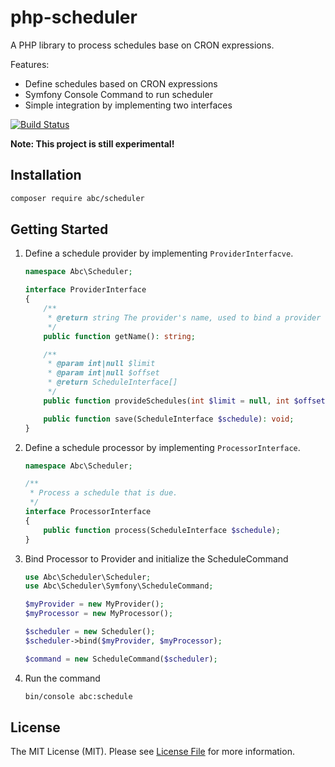 # php-scheduler

A PHP library to process schedules base on CRON expressions.

Features:
* Define schedules based on CRON expressions 
* Symfony Console Command to run scheduler
* Simple integration by implementing two interfaces

[![Build Status](https://travis-ci.org/aboutcoders/php-scheduler.png?branch=master)](https://travis-ci.org/aboutcoders/php-scheduler)

**Note: This project is still experimental!**

## Installation

```bash
composer require abc/scheduler
```

## Getting Started

1. Define a schedule provider by implementing `ProviderInterfacve`.

	```php
	namespace Abc\Scheduler;
	
	interface ProviderInterface
	{
	    /**
	     * @return string The provider's name, used to bind a provider to processors
	     */
	    public function getName(): string;
	
	    /**
	     * @param int|null $limit
	     * @param int|null $offset
	     * @return ScheduleInterface[]
	     */
	    public function provideSchedules(int $limit = null, int $offset = null): array;
	
	    public function save(ScheduleInterface $schedule): void;
	}
	```

2. Define a schedule processor by implementing `ProcessorInterface`.

	```php
	namespace Abc\Scheduler;
	
	/**
	 * Process a schedule that is due.
	 */
	interface ProcessorInterface
	{
	    public function process(ScheduleInterface $schedule);
	}
	```

3. Bind Processor to Provider and initialize the ScheduleCommand

	```php
	use Abc\Scheduler\Scheduler;
	use Abc\Scheduler\Symfony\ScheduleCommand;
	
	$myProvider = new MyProvider();
	$myProcessor = new MyProcessor();
	
	$scheduler = new Scheduler();
	$scheduler->bind($myProvider, $myProcessor);
	
	$command = new ScheduleCommand($scheduler);
	```
    
4. Run the command

	```bash
	bin/console abc:schedule
	```

## License

The MIT License (MIT). Please see [License File](./LICENSE) for more information.

